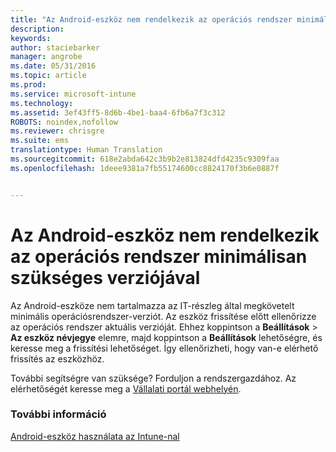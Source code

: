```yaml
---
title: "Az Android-eszköz nem rendelkezik az operációs rendszer minimálisan szükséges verziójával | Microsoft Intune"
description: 
keywords: 
author: staciebarker
manager: angrobe
ms.date: 05/31/2016
ms.topic: article
ms.prod: 
ms.service: microsoft-intune
ms.technology: 
ms.assetid: 3ef43ff5-8d6b-4be1-baa4-6fb6a7f3c312
ROBOTS: noindex,nofollow
ms.reviewer: chrisgre
ms.suite: ems
translationtype: Human Translation
ms.sourcegitcommit: 618e2abda642c3b9b2e813824dfd4235c9309faa
ms.openlocfilehash: 1deee9381a7fb55174600cc8824170f3b6e0887f


---
```



# Az Android-eszköz nem rendelkezik az operációs rendszer minimálisan szükséges verziójával

Az Android-eszköze nem tartalmazza az IT-részleg által megkövetelt minimális operációsrendszer-verziót. Az eszköz frissítése előtt ellenőrizze az operációs rendszer aktuális verzióját. Ehhez koppintson a **Beállítások** &gt; **Az eszköz névjegye** elemre, majd koppintson a **Beállítások** lehetőségre, és keresse meg a frissítési lehetőséget. Így ellenőrizheti, hogy van-e elérhető frissítés az eszközhöz.

További segítségre van szüksége? Forduljon a rendszergazdához. Az elérhetőségét keresse meg a [Vállalati portál webhelyén](http://portal.manage.microsoft.com).

### További információ
[Android-eszköz használata az Intune-nal](using-your-android-device-with-intune.md)



<!--HONumber=Jul16_HO4-->


